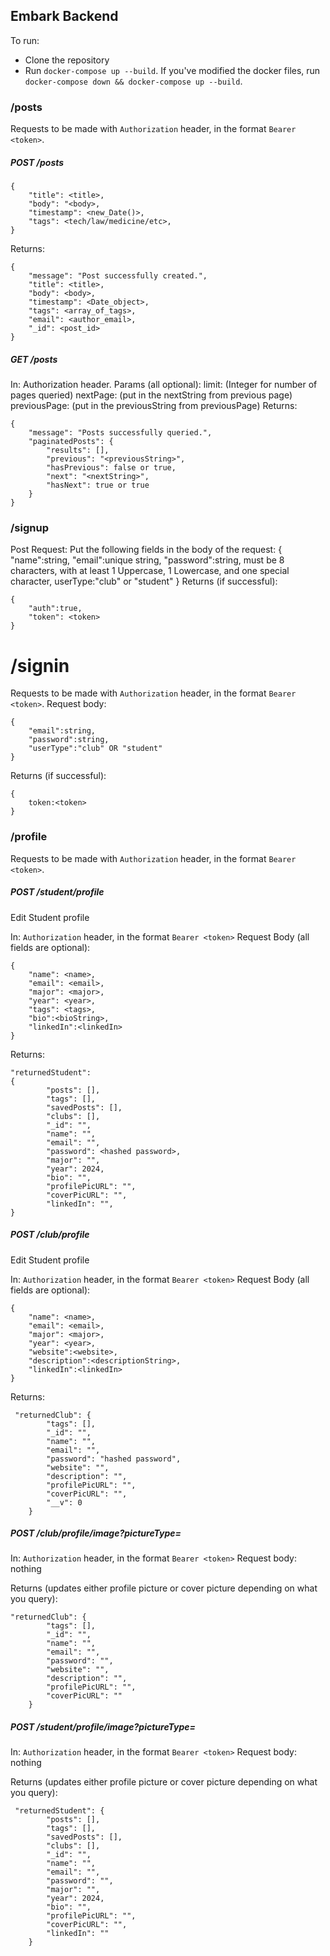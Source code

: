 ## Embark Backend

To run:
* Clone the repository
* Run `docker-compose up --build`. If you've modified the docker files, run `docker-compose down && docker-compose up --build`.

### /posts
Requests to be made with `Authorization` header, in the format `Bearer <token>`.

##### POST /posts

```
{
    "title": <title>,
    "body": "<body>,
    "timestamp": <new_Date()>,
    "tags": <tech/law/medicine/etc>,
}
```
Returns:

```
{
    "message": "Post successfully created.",
    "title": <title>,
    "body": <body>,
    "timestamp": <Date_object>,
    "tags": <array_of_tags>,
    "email": <author_email>,
    "_id": <post_id>
}
```


##### GET /posts
In: Authorization header.
Params (all optional): 
    limit: (Integer for number of pages queried)
    nextPage: (put in the nextString from previous page)
    previousPage: (put in the previousString from previousPage)
Returns:
```
{
    "message": "Posts successfully queried.",
    "paginatedPosts": {
        "results": [],
        "previous": "<previousString>",
        "hasPrevious": false or true,
        "next": "<nextString>",
        "hasNext": true or true
    }
}
```

### /signup
Post Request:
    Put the following fields in the body of the request:
    {
        "name":string,
        "email":unique string,
        "password":string, must be 8 characters, with at least 1 Uppercase, 1 Lowercase, and one special character,
        userType:"club" or "student"
    }
Returns (if successful):
```
{
    "auth":true,
    "token": <token>
}
```
# /signin
Requests to be made with `Authorization` header, in the format `Bearer <token>`.
Request body:
```
{
    "email":string,
    "password":string,
    "userType":"club" OR "student"
}
```
Returns (if successful):
```
{
    token:<token>
}
```

### /profile
Requests to be made with `Authorization` header, in the format `Bearer <token>`.

##### POST /student/profile
Edit Student profile

In: `Authorization` header, in the format `Bearer <token>`
Request Body (all fields are optional): 
```
{
    "name": <name>,
    "email": <email>,
    "major": <major>,
    "year": <year>,
    "tags": <tags>,
    "bio":<bioString>,
    "linkedIn":<linkedIn>
}
```
Returns:
```
"returnedStudent":
{
        "posts": [],
        "tags": [],
        "savedPosts": [],
        "clubs": [],
        "_id": "",
        "name": "",
        "email": "",
        "password": <hashed password>,
        "major": "",
        "year": 2024,
        "bio": "",
        "profilePicURL": "",
        "coverPicURL": "",
        "linkedIn": "",
}
```
##### POST /club/profile
Edit Student profile

In: `Authorization` header, in the format `Bearer <token>`
Request Body (all fields are optional): 
```
{
    "name": <name>,
    "email": <email>,
    "major": <major>,
    "year": <year>,
    "website":<website>,
    "description":<descriptionString>,
    "linkedIn":<linkedIn>
}
```
Returns:
```
 "returnedClub": {
        "tags": [],
        "_id": "",
        "name": "",
        "email": "",
        "password": "hashed password",
        "website": "",
        "description": "",
        "profilePicURL": "",
        "coverPicURL": "",
        "__v": 0
    }
```
##### POST /club/profile/image?pictureType= <either profile or cover>
In: `Authorization` header, in the format `Bearer <token>`
Request body: nothing

Returns (updates either profile picture or cover picture depending on what you query):
```
"returnedClub": {
        "tags": [],
        "_id": "",
        "name": "",
        "email": "",
        "password": "",
        "website": "",
        "description": "",
        "profilePicURL": "",
        "coverPicURL": ""
    }
```
##### POST /student/profile/image?pictureType= <either profile or cover>
In: `Authorization` header, in the format `Bearer <token>`
Request body: nothing

Returns (updates either profile picture or cover picture depending on what you query):
```
 "returnedStudent": {
        "posts": [],
        "tags": [],
        "savedPosts": [],
        "clubs": [],
        "_id": "",
        "name": "",
        "email": "",
        "password": "",
        "major": "",
        "year": 2024,
        "bio": "",
        "profilePicURL": "",
        "coverPicURL": "",
        "linkedIn": ""
    }
```
